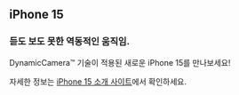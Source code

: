 ## iPhone 15

### 듣도 보도 못한 역동적인 움직임.

DynamicCamera™ 기술이 적용된 새로운 iPhone 15를 만나보세요!

자세한 정보는 [iPhone 15 소개 사이트](https://ldhhello.github.io/iPhone15/suhang.html)에서 확인하세요.
